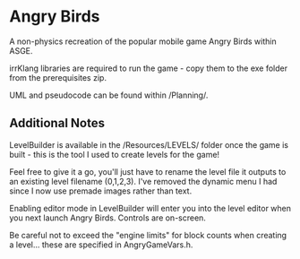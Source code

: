 # Angry Birds

A non-physics recreation of the popular mobile game Angry Birds within ASGE.

irrKlang libraries are required to run the game - copy them to the exe folder from the prerequisites zip.

UML and pseudocode can be found within /Planning/.

## Additional Notes

LevelBuilder is available in the /Resources/LEVELS/ folder once the game is built - this is the tool I used to create levels for the game! 

Feel free to give it a go, you'll just have to rename the level file it outputs to an existing level filename (0,1,2,3). I've removed the dynamic menu I had since I now use premade images rather than text.

Enabling editor mode in LevelBuilder will enter you into the level editor when you next launch Angry Birds. Controls are on-screen.

Be careful not to exceed the "engine limits" for block counts when creating a level... these are specified in AngryGameVars.h.